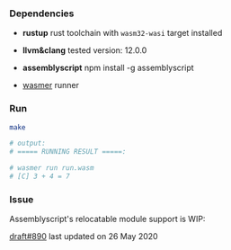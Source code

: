 ### Dependencies

- **rustup** rust toolchain with `wasm32-wasi` target installed

- **llvm&clang** tested version: 12.0.0

- **assemblyscript** npm install -g assemblyscript

- [wasmer](https://github.com/wasmerio/wasmer) runner

### Run

```sh
make

# output:
# ===== RUNNING RESULT =====:

# wasmer run run.wasm
# [C] 3 + 4 = 7
```

### Issue

Assemblyscript's relocatable module support is WIP:

[draft#890](https://github.com/AssemblyScript/assemblyscript/pull/890) last updated on 26 May 2020
